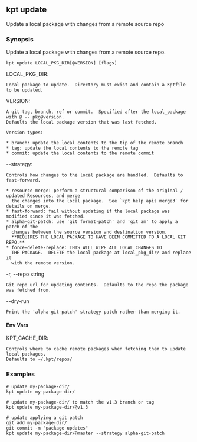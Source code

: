 ## kpt update

Update a local package with changes from a remote source repo

### Synopsis

Update a local package with changes from a remote source repo.

    kpt update LOCAL_PKG_DIR[@VERSION] [flags]

  LOCAL_PKG_DIR:
  
    Local package to update.  Directory must exist and contain a Kptfile to be updated.

  VERSION:

  	A git tag, branch, ref or commit.  Specified after the local_package with @ -- pkg@version.
    Defaults the local package version that was last fetched.

	Version types:

    * branch: update the local contents to the tip of the remote branch
    * tag: update the local contents to the remote tag
    * commit: update the local contents to the remote commit

  --strategy:
  
    Controls how changes to the local package are handled.  Defaults to fast-forward.

    * resource-merge: perform a structural comparison of the original / updated Resources, and merge
	  the changes into the local package.  See `kpt help apis merge3` for details on merge.
    * fast-forward: fail without updating if the local package was modified since it was fetched.
    * alpha-git-patch: use 'git format-patch' and 'git am' to apply a patch of the
      changes between the source version and destination version.
      **REQUIRES THE LOCAL PACKAGE TO HAVE BEEN COMMITTED TO A LOCAL GIT REPO.**
    * force-delete-replace: THIS WILL WIPE ALL LOCAL CHANGES TO
      THE PACKAGE.  DELETE the local package at local_pkg_dir/ and replace it
      with the remote version.
          
  -r, --repo string
  
    Git repo url for updating contents.  Defaults to the repo the package was fetched from.

  --dry-run
  
    Print the 'alpha-git-patch' strategy patch rather than merging it.

#### Env Vars

  KPT_CACHE_DIR:
  
    Controls where to cache remote packages when fetching them to update local packages.
    Defaults to ~/.kpt/repos/

### Examples

```
# update my-package-dir/
kpt update my-package-dir/

# update my-package-dir/ to match the v1.3 branch or tag
kpt update my-package-dir/@v1.3

# update applying a git patch
git add my-package-dir/
git commit -m "package updates"
kpt update my-package-dir/@master --strategy alpha-git-patch
```
